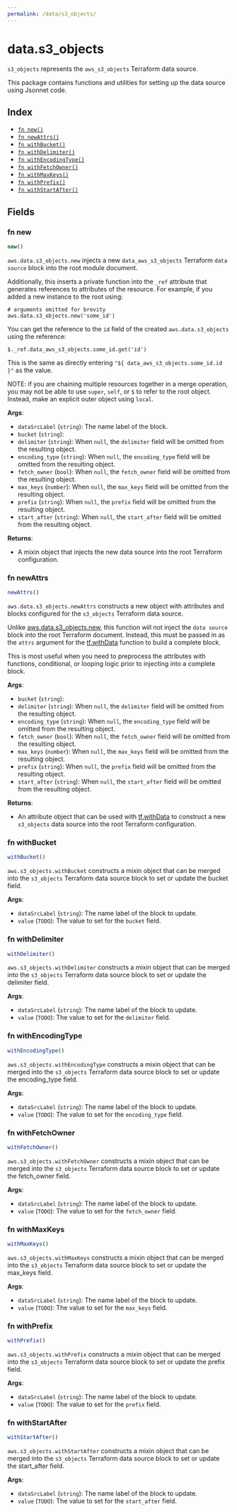 ```yaml
---
permalink: /data/s3_objects/
---
```


# data.s3_objects

`s3_objects` represents the `aws_s3_objects` Terraform data source.



This package contains functions and utilities for setting up the data source using Jsonnet code.


## Index

* [`fn new()`](#fn-new)
* [`fn newAttrs()`](#fn-newattrs)
* [`fn withBucket()`](#fn-withbucket)
* [`fn withDelimiter()`](#fn-withdelimiter)
* [`fn withEncodingType()`](#fn-withencodingtype)
* [`fn withFetchOwner()`](#fn-withfetchowner)
* [`fn withMaxKeys()`](#fn-withmaxkeys)
* [`fn withPrefix()`](#fn-withprefix)
* [`fn withStartAfter()`](#fn-withstartafter)

## Fields

### fn new

```ts
new()
```


`aws.data.s3_objects.new` injects a new `data_aws_s3_objects` Terraform `data source`
block into the root module document.

Additionally, this inserts a private function into the `_ref` attribute that generates references to attributes of the
resource. For example, if you added a new instance to the root using:

    # arguments omitted for brevity
    aws.data.s3_objects.new('some_id')

You can get the reference to the `id` field of the created `aws.data.s3_objects` using the reference:

    $._ref.data_aws_s3_objects.some_id.get('id')

This is the same as directly entering `"${ data_aws_s3_objects.some_id.id }"` as the value.

NOTE: if you are chaining multiple resources together in a merge operation, you may not be able to use `super`, `self`,
or `$` to refer to the root object. Instead, make an explicit outer object using `local`.

**Args**:
  - `dataSrcLabel` (`string`): The name label of the block.
  - `bucket` (`string`): 
  - `delimiter` (`string`):  When `null`, the `delimiter` field will be omitted from the resulting object.
  - `encoding_type` (`string`):  When `null`, the `encoding_type` field will be omitted from the resulting object.
  - `fetch_owner` (`bool`):  When `null`, the `fetch_owner` field will be omitted from the resulting object.
  - `max_keys` (`number`):  When `null`, the `max_keys` field will be omitted from the resulting object.
  - `prefix` (`string`):  When `null`, the `prefix` field will be omitted from the resulting object.
  - `start_after` (`string`):  When `null`, the `start_after` field will be omitted from the resulting object.

**Returns**:
- A mixin object that injects the new data source into the root Terraform configuration.


### fn newAttrs

```ts
newAttrs()
```


`aws.data.s3_objects.newAttrs` constructs a new object with attributes and blocks configured for the `s3_objects`
Terraform data source.

Unlike [aws.data.s3_objects.new](#fn-s3objectsnew), this function will not inject the `data source`
block into the root Terraform document. Instead, this must be passed in as the `attrs` argument for the
[tf.withData](https://github.com/tf-libsonnet/core/tree/main/docs#fn-withdata) function to build a complete block.

This is most useful when you need to preprocess the attributes with functions, conditional, or looping logic prior to
injecting into a complete block.

**Args**:
  - `bucket` (`string`): 
  - `delimiter` (`string`):  When `null`, the `delimiter` field will be omitted from the resulting object.
  - `encoding_type` (`string`):  When `null`, the `encoding_type` field will be omitted from the resulting object.
  - `fetch_owner` (`bool`):  When `null`, the `fetch_owner` field will be omitted from the resulting object.
  - `max_keys` (`number`):  When `null`, the `max_keys` field will be omitted from the resulting object.
  - `prefix` (`string`):  When `null`, the `prefix` field will be omitted from the resulting object.
  - `start_after` (`string`):  When `null`, the `start_after` field will be omitted from the resulting object.

**Returns**:
  - An attribute object that can be used with [tf.withData](https://github.com/tf-libsonnet/core/tree/main/docs#fn-withdata) to construct a new `s3_objects` data source into the root Terraform configuration.


### fn withBucket

```ts
withBucket()
```

`aws.s3_objects.withBucket` constructs a mixin object that can be merged into the `s3_objects`
Terraform data source block to set or update the bucket field.



**Args**:
  - `dataSrcLabel` (`string`): The name label of the block to update.
  - `value` (`TODO`): The value to set for the `bucket` field.


### fn withDelimiter

```ts
withDelimiter()
```

`aws.s3_objects.withDelimiter` constructs a mixin object that can be merged into the `s3_objects`
Terraform data source block to set or update the delimiter field.



**Args**:
  - `dataSrcLabel` (`string`): The name label of the block to update.
  - `value` (`TODO`): The value to set for the `delimiter` field.


### fn withEncodingType

```ts
withEncodingType()
```

`aws.s3_objects.withEncodingType` constructs a mixin object that can be merged into the `s3_objects`
Terraform data source block to set or update the encoding_type field.



**Args**:
  - `dataSrcLabel` (`string`): The name label of the block to update.
  - `value` (`TODO`): The value to set for the `encoding_type` field.


### fn withFetchOwner

```ts
withFetchOwner()
```

`aws.s3_objects.withFetchOwner` constructs a mixin object that can be merged into the `s3_objects`
Terraform data source block to set or update the fetch_owner field.



**Args**:
  - `dataSrcLabel` (`string`): The name label of the block to update.
  - `value` (`TODO`): The value to set for the `fetch_owner` field.


### fn withMaxKeys

```ts
withMaxKeys()
```

`aws.s3_objects.withMaxKeys` constructs a mixin object that can be merged into the `s3_objects`
Terraform data source block to set or update the max_keys field.



**Args**:
  - `dataSrcLabel` (`string`): The name label of the block to update.
  - `value` (`TODO`): The value to set for the `max_keys` field.


### fn withPrefix

```ts
withPrefix()
```

`aws.s3_objects.withPrefix` constructs a mixin object that can be merged into the `s3_objects`
Terraform data source block to set or update the prefix field.



**Args**:
  - `dataSrcLabel` (`string`): The name label of the block to update.
  - `value` (`TODO`): The value to set for the `prefix` field.


### fn withStartAfter

```ts
withStartAfter()
```

`aws.s3_objects.withStartAfter` constructs a mixin object that can be merged into the `s3_objects`
Terraform data source block to set or update the start_after field.



**Args**:
  - `dataSrcLabel` (`string`): The name label of the block to update.
  - `value` (`TODO`): The value to set for the `start_after` field.
